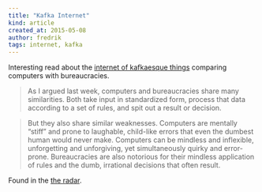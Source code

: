 ```yaml
---
title: "Kafka Internet"
kind: article
created_at: 2015-05-08
author: fredrik
tags: internet, kafka
---
```


Interesting read about the 
[internet of kafkaesque things](https://www.aclu.org/blog/internet-kafkaesque-things?redirect=blog/technology-and-liberty/internet-kafkaesque-things) 
comparing computers with bureaucracies.

> As I argued last week, computers and bureaucracies share many similarities. Both take input in 
standardized form, process that data according to a set of rules, and spit out a result or decision.

> But they also share similar weaknesses. Computers are mentally “stiff” and prone to laughable, 
child-like errors that even the dumbest human would never make. Computers can be mindless and 
inflexible, unforgetting and unforgiving, yet simultaneously quirky and error-prone. Bureaucracies 
are also notorious for their mindless application of rules and the dumb, irrational decisions that often result.

Found in the [the radar](http://radar.oreilly.com/2015/04/four-short-links-7-april-2015-2.html).
